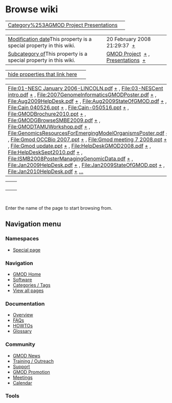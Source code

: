 



<span id="top"></span>




# <span dir="auto">Browse wiki</span>






|  |  |
|----|----|
| [Category%253AGMOD Project Presentations](/wiki/Category%253AGMOD_Project_Presentations "Category%253AGMOD Project Presentations") |  |

|  |  |
|----|----|
| <span class="smw-highlighter" data-type="1" state="inline" data-title="Property"><span class="smwbuiltin">[Modification date](/wiki/Property:Modification_date "Property:Modification date")</span><span class="smwttcontent">This property is a special property in this wiki.</span></span> | <span class="smwb-value">20 February 2008 21:29:37  <span class="smwsearch">[+](/wiki/Special%253ASearchByProperty/Modification-20date/20-20February-202008-2021:29:37 "Special%253ASearchByProperty/Modification-20date/20-20February-202008-2021:29:37")</span></span> |
| <span class="smw-highlighter" data-type="1" state="inline" data-title="Property"><span class="smwbuiltin">[Subcategory of](/wiki/Property:Subcategory_of "Property:Subcategory of")</span><span class="smwttcontent">This property is a special property in this wiki.</span></span> | <span class="smwb-value">[GMOD Project](/wiki/Category%253AGMOD_Project "Category%253AGMOD Project")  <span class="smwsearch">[+](/wiki/Special%253ASearchByProperty/Subcategory-20of/GMOD-20Project "Special%253ASearchByProperty/Subcategory-20of/GMOD-20Project")</span></span> , <span class="smwb-value">[Presentations](/wiki/Category%253APresentations "Category%253APresentations")  <span class="smwsearch">[+](/wiki/Special%253ASearchByProperty/Subcategory-20of/Presentations "Special%253ASearchByProperty/Subcategory-20of/Presentations")</span></span> |

<span id="smw_browse_incoming"></span>

|  |  |
|----|----|
| [hide properties that link here](/mediawiki/index.php?title=Special:Browse&offset=0&dir=out&article=Category%253AGMOD+Project+Presentations)  |  |

|  |  |
|----|----|
| <span class="smwb-ivalue">[File:01-NESC January 2006-LINCOLN.pdf](https://raw.githubusercontent.com/GMOD/gmod.github.io/main/mediawiki/images/e/e4/01-NESC_January_2006-LINCOLN.pdf "File:01-NESC January 2006-LINCOLN.pdf") <span class="smwbrowse">[+](/wiki/Special%253ABrowse/File:01-2DNESC-20January-202006-2DLINCOLN.pdf "Special%253ABrowse/File:01-2DNESC-20January-202006-2DLINCOLN.pdf")</span></span> , <span class="smwb-ivalue">[File:03-NESCent intro.pdf](https://raw.githubusercontent.com/GMOD/gmod.github.io/main/mediawiki/images/c/cb/03-NESCent_intro.pdf "File:03-NESCent intro.pdf") <span class="smwbrowse">[+](/wiki/Special%253ABrowse/File:03-2DNESCent-20intro.pdf "Special%253ABrowse/File:03-2DNESCent-20intro.pdf")</span></span> , <span class="smwb-ivalue">[File:2007GenomeInformaticsGMODPoster.pdf](https://raw.githubusercontent.com/GMOD/gmod.github.io/main/mediawiki/images/2/28/2007GenomeInformaticsGMODPoster.pdf "File:2007GenomeInformaticsGMODPoster.pdf") <span class="smwbrowse">[+](/wiki/Special%253ABrowse/File:2007GenomeInformaticsGMODPoster.pdf "Special%253ABrowse/File:2007GenomeInformaticsGMODPoster.pdf")</span></span> , <span class="smwb-ivalue">[File:Aug2009HelpDesk.pdf](https://raw.githubusercontent.com/GMOD/gmod.github.io/main/mediawiki/images/2/24/Aug2009HelpDesk.pdf "File:Aug2009HelpDesk.pdf") <span class="smwbrowse">[+](/wiki/Special%253ABrowse/File:Aug2009HelpDesk.pdf "Special%253ABrowse/File:Aug2009HelpDesk.pdf")</span></span> , <span class="smwb-ivalue">[File:Aug2009StateOfGMOD.pdf](https://raw.githubusercontent.com/GMOD/gmod.github.io/main/mediawiki/images/f/fb/Aug2009StateOfGMOD.pdf "File:Aug2009StateOfGMOD.pdf") <span class="smwbrowse">[+](/wiki/Special%253ABrowse/File:Aug2009StateOfGMOD.pdf "Special%253ABrowse/File:Aug2009StateOfGMOD.pdf")</span></span> , <span class="smwb-ivalue">[File:Cain 040526.ppt](https://raw.githubusercontent.com/GMOD/gmod.github.io/main/mediawiki/images/b/b8/Cain_040526.ppt "File:Cain 040526.ppt") <span class="smwbrowse">[+](/wiki/Special%253ABrowse/File:Cain-20040526.ppt "Special%253ABrowse/File:Cain-20040526.ppt")</span></span> , <span class="smwb-ivalue">[File:Cain-050516.ppt](https://raw.githubusercontent.com/GMOD/gmod.github.io/main/mediawiki/images/1/1b/Cain-050516.ppt "File:Cain-050516.ppt") <span class="smwbrowse">[+](/wiki/Special%253ABrowse/File:Cain-2D050516.ppt "Special%253ABrowse/File:Cain-2D050516.ppt")</span></span> , <span class="smwb-ivalue">[File:GMODBrochure2010.ppt](https://raw.githubusercontent.com/GMOD/gmod.github.io/main/mediawiki/images/1/1a/GMODBrochure2010.ppt "File:GMODBrochure2010.ppt") <span class="smwbrowse">[+](/wiki/Special%253ABrowse/File:GMODBrochure2010.ppt "Special%253ABrowse/File:GMODBrochure2010.ppt")</span></span> , <span class="smwb-ivalue">[File:GMODGBrowseSMBE2009.pdf](https://raw.githubusercontent.com/GMOD/gmod.github.io/main/mediawiki/images/9/93/GMODGBrowseSMBE2009.pdf "File:GMODGBrowseSMBE2009.pdf") <span class="smwbrowse">[+](/wiki/Special%253ABrowse/File:GMODGBrowseSMBE2009.pdf "Special%253ABrowse/File:GMODGBrowseSMBE2009.pdf")</span></span> , <span class="smwb-ivalue">[File:GMODTAMUWorkshop.pdf](https://raw.githubusercontent.com/GMOD/gmod.github.io/main/mediawiki/images/8/8f/GMODTAMUWorkshop.pdf "File:GMODTAMUWorkshop.pdf") <span class="smwbrowse">[+](/wiki/Special%253ABrowse/File:GMODTAMUWorkshop.pdf "Special%253ABrowse/File:GMODTAMUWorkshop.pdf")</span></span> , <span class="smwb-ivalue">[File:GenomicsResourcesForEmergingModelOrganismsPoster.pdf](https://raw.githubusercontent.com/GMOD/gmod.github.io/main/mediawiki/images/4/43/GenomicsResourcesForEmergingModelOrganismsPoster.pdf "File:GenomicsResourcesForEmergingModelOrganismsPoster.pdf") <span class="smwbrowse">[+](/wiki/Special%253ABrowse/File:GenomicsResourcesForEmergingModelOrganismsPoster.pdf "Special%253ABrowse/File:GenomicsResourcesForEmergingModelOrganismsPoster.pdf")</span></span> , <span class="smwb-ivalue">[File:Gmod OCCBio 2007.ppt](https://raw.githubusercontent.com/GMOD/gmod.github.io/main/mediawiki/images/4/4f/Gmod_OCCBio_2007.ppt "File:Gmod OCCBio 2007.ppt") <span class="smwbrowse">[+](/wiki/Special%253ABrowse/File:Gmod-20OCCBio-202007.ppt "Special%253ABrowse/File:Gmod-20OCCBio-202007.ppt")</span></span> , <span class="smwb-ivalue">[File:Gmod meeting 7 2008.ppt](https://raw.githubusercontent.com/GMOD/gmod.github.io/main/mediawiki/images/f/fb/Gmod_meeting_7_2008.ppt "File:Gmod meeting 7 2008.ppt") <span class="smwbrowse">[+](/wiki/Special%253ABrowse/File:Gmod-20meeting-207-202008.ppt "Special%253ABrowse/File:Gmod-20meeting-207-202008.ppt")</span></span> , <span class="smwb-ivalue">[File:Gmod update.ppt](https://raw.githubusercontent.com/GMOD/gmod.github.io/main/mediawiki/images/6/65/Gmod_update.ppt "File:Gmod update.ppt") <span class="smwbrowse">[+](/wiki/Special%253ABrowse/File:Gmod-20update.ppt "Special%253ABrowse/File:Gmod-20update.ppt")</span></span> , <span class="smwb-ivalue">[File:HelpDeskGMOD2008.pdf](https://raw.githubusercontent.com/GMOD/gmod.github.io/main/mediawiki/images/1/19/HelpDeskGMOD2008.pdf "File:HelpDeskGMOD2008.pdf") <span class="smwbrowse">[+](/wiki/Special%253ABrowse/File:HelpDeskGMOD2008.pdf "Special%253ABrowse/File:HelpDeskGMOD2008.pdf")</span></span> , <span class="smwb-ivalue">[File:HelpDeskSept2010.pdf](https://raw.githubusercontent.com/GMOD/gmod.github.io/main/mediawiki/images/b/bf/HelpDeskSept2010.pdf "File:HelpDeskSept2010.pdf") <span class="smwbrowse">[+](/wiki/Special%253ABrowse/File:HelpDeskSept2010.pdf "Special%253ABrowse/File:HelpDeskSept2010.pdf")</span></span> , <span class="smwb-ivalue">[File:ISMB2008PosterManagingGenomicData.pdf](https://raw.githubusercontent.com/GMOD/gmod.github.io/main/mediawiki/images/b/b3/ISMB2008PosterManagingGenomicData.pdf "File:ISMB2008PosterManagingGenomicData.pdf") <span class="smwbrowse">[+](/wiki/Special%253ABrowse/File:ISMB2008PosterManagingGenomicData.pdf "Special%253ABrowse/File:ISMB2008PosterManagingGenomicData.pdf")</span></span> , <span class="smwb-ivalue">[File:Jan2009HelpDesk.pdf](https://raw.githubusercontent.com/GMOD/gmod.github.io/main/mediawiki/images/4/4d/Jan2009HelpDesk.pdf "File:Jan2009HelpDesk.pdf") <span class="smwbrowse">[+](/wiki/Special%253ABrowse/File:Jan2009HelpDesk.pdf "Special%253ABrowse/File:Jan2009HelpDesk.pdf")</span></span> , <span class="smwb-ivalue">[File:Jan2009StateOfGMOD.ppt](https://raw.githubusercontent.com/GMOD/gmod.github.io/main/mediawiki/images/2/21/Jan2009StateOfGMOD.ppt "File:Jan2009StateOfGMOD.ppt") <span class="smwbrowse">[+](/wiki/Special%253ABrowse/File:Jan2009StateOfGMOD.ppt "Special%253ABrowse/File:Jan2009StateOfGMOD.ppt")</span></span> , <span class="smwb-ivalue">[File:Jan2010HelpDesk.pdf](https://raw.githubusercontent.com/GMOD/gmod.github.io/main/mediawiki/images/e/ea/Jan2010HelpDesk.pdf "File:Jan2010HelpDesk.pdf") <span class="smwbrowse">[+](/wiki/Special%253ABrowse/File:Jan2010HelpDesk.pdf "Special%253ABrowse/File:Jan2010HelpDesk.pdf")</span></span> […](/mediawiki/index.php?title=Special%253ASearchByProperty&property=&value=Category%253AGMOD+Project+Presentations) | [Categories](/wiki/Special%253ACategories "Special%253ACategories") |

|     |     |
|-----|-----|
|     |     |

 

Enter the name of the page to start browsing from.  








## Navigation menu



### Namespaces

- <span id="ca-nstab-special">[Special
  page](/wiki/Special%253ABrowse/Category%253AGMOD_Project_Presentations "This is a special page, you cannot edit the page itself")</span>






### Navigation



- <span id="n-GMOD-Home">[GMOD Home](/wiki/Main_Page)</span>
- <span id="n-Software">[Software](/wiki/GMOD_Components)</span>
- <span id="n-Categories-.2F-Tags">[Categories /
  Tags](/wiki/Categories)</span>
- <span id="n-View-all-pages">[View all
  pages](/wiki/Special:AllPages)</span>




### Documentation



- <span id="n-Overview">[Overview](/wiki/Overview)</span>
- <span id="n-FAQs">[FAQs](/wiki/Category%253AFAQ)</span>
- <span id="n-HOWTOs">[HOWTOs](/wiki/Category%253AHOWTO)</span>
- <span id="n-Glossary">[Glossary](/wiki/Glossary)</span>




### Community



- <span id="n-GMOD-News">[GMOD News](/wiki/GMOD_News)</span>
- <span id="n-Training-.2F-Outreach">[Training /
  Outreach](/wiki/Training_and_Outreach)</span>
- <span id="n-Support">[Support](/wiki/Support)</span>
- <span id="n-GMOD-Promotion">[GMOD
  Promotion](/wiki/GMOD_Promotion)</span>
- <span id="n-Meetings">[Meetings](/wiki/Meetings)</span>
- <span id="n-Calendar">[Calendar](/wiki/Calendar)</span>




### Tools












<!-- -->




